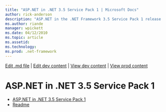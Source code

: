 ```yaml
---
title: "ASP.NET in .NET 3.5 Service Pack 1 | Microsoft Docs"
author: rick-anderson
description: "ASP.NET in the .NET Framework 3.5 Service Pack 1 release includes numerous bug fixes. In addition, it includes features for the following: Enabling high-prod..."
ms.author: riande
manager: wpickett
ms.date: 04/12/2010
ms.topic: article
ms.assetid: 
ms.technology: 
ms.prod: .net-framework
---
```

[Edit .md file](C:\Projects\msc\dev\Msc.Www\Web.ASP\App_Data\github\downloads\index.md) | [Edit dev content](http://www.aspdev.net/umbraco#/content/content/edit/36270) | [View dev content](http://docs.aspdev.net/tutorials/downloads/35-sp1/index.html) | [View prod content](http://www.asp.net/downloads/35-sp1)

ASP.NET in .NET 3.5 Service Pack 1
====================
- [ASP.NET in .NET 3.5 Service Pack 1](overview.md)
- [Readme](readme.md)